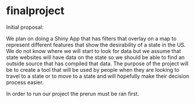 # finalproject
Initial proposal:

We plan on doing a Shiny App that has filters that overlay on a map to represent different features that show the desirability of a state in the US.  We do not know where we will start to look for data but we assume that state websites will have data on the state so we should be able to find an outside source that has compiled that data.  The purpose of the project will be to create a tool that will be used by people when they are looking to travel to a state or to move to a state and will hopefully make their decision process easier.



In order to run our project the prerun must be ran first. 
